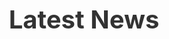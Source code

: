 ---
# Documentation: https://wowchemy.com/docs/page-builder/
widget: pages
headless: true
weight: 20

title: >-
  <h1 style="margin: 0 0 1rem 0;font-size: 2.5rem;line-height: 3.5625rem; color: #333;"><strong>Latest News</strong></h1>
subtitle:

content:
  count: 5
  filters:
    author: ""
    category: ""
    exclude_featured: false
    publication_type: ""
    tag: ""
  offset: 0
  order: desc
  page_type: post
design:
  view: 2
  columns: "2"
  flip_alt_rows: true
---